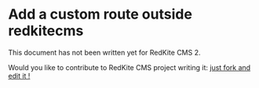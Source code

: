 # Add a custom route outside redkitecms
This document has not been written yet for RedKite CMS 2. 

Would you like to contribute to RedKite CMS project writing it: [just fork and edit it !](https://github.com/redkite-labs/RedKiteCms/edit/master/docs/cookbook/add-a-custom-route-outside-redkitecms.md)